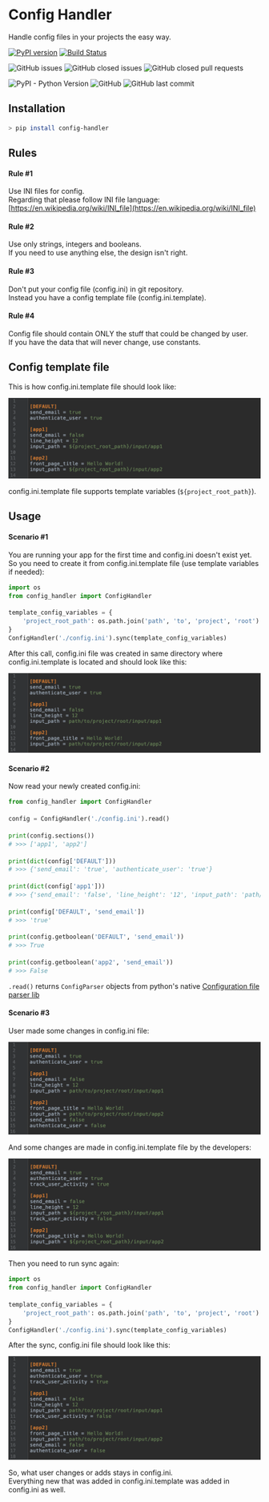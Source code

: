 # Config Handler

Handle config files in your projects the easy way.

[![PyPI version](https://badge.fury.io/py/config-handler.svg)](https://badge.fury.io/py/config-handler)
[![Build Status](https://travis-ci.com/amphinicy/config-handler.svg?branch=master)](https://travis-ci.com/amphinicy/config-handler)

![GitHub issues](https://img.shields.io/github/issues/amphinicy/config-handler.svg)
![GitHub closed issues](https://img.shields.io/github/issues-closed/amphinicy/config-handler.svg)
![GitHub closed pull requests](https://img.shields.io/github/issues-pr-closed/amphinicy/config-handler.svg)

![PyPI - Python Version](https://img.shields.io/pypi/pyversions/Marine-Traffic-API.svg)
![GitHub](https://img.shields.io/github/license/amphinicy/config-handler.svg?color=blue)
![GitHub last commit](https://img.shields.io/github/last-commit/amphinicy/config-handler.svg?color=blue)

## Installation

```bash
> pip install config-handler
```

## Rules

#### Rule #1  
Use INI files for config.  
Regarding that please follow INI file language: [https://en.wikipedia.org/wiki/INI_file](https://en.wikipedia.org/wiki/INI_file)

#### Rule #2  
Use only strings, integers and booleans.  
If you need to use anything else, the design isn't right.

#### Rule #3  
Don't put your config file (config.ini) in git repository.  
Instead you have a config template file (config.ini.template).

#### Rule #4  
Config file should contain ONLY the stuff that could be changed by user.  
If you have the data that will never change, use constants.

## Config template file

This is how config.ini.template file should look like:  

![Config template file](docs/images/config_template_file_1.png)

config.ini.template file supports template variables (`${project_root_path}`).

## Usage

#### Scenario #1  

You are running your app for the first time and config.ini doesn't exist yet.  
So you need to create it from config.ini.template file (use template variables if needed):

```python
import os
from config_handler import ConfigHandler

template_config_variables = {
    'project_root_path': os.path.join('path', 'to', 'project', 'root')
}
ConfigHandler('./config.ini').sync(template_config_variables)
``` 
 
After this call, config.ini file was created in same directory where config.ini.template is located and should look like this:

![Config file](docs/images/config_file_1.png)

#### Scenario #2  

Now read your newly created config.ini: 
  
```python
from config_handler import ConfigHandler

config = ConfigHandler('./config.ini').read()

print(config.sections())
# >>> ['app1', 'app2']

print(dict(config['DEFAULT']))
# >>> {'send_email': 'true', 'authenticate_user': 'true'}

print(dict(config['app1']))
# >>> {'send_email': 'false', 'line_height': '12', 'input_path': 'path/to/project/root/input/app1', 'authenticate_user': 'true'}

print(config['DEFAULT', 'send_email'])
# >>> 'true'

print(config.getboolean('DEFAULT', 'send_email'))
# >>> True

print(config.getboolean('app2', 'send_email'))
# >>> False
``` 
 
`.read()` returns `ConfigParser` objects from python's native [Configuration file parser lib](https://docs.python.org/3/library/configparser.html)  

#### Scenario #3  

User made some changes in config.ini file:  

![Config file](docs/images/config_file_2.png)

And some changes are made in config.ini.template file by the developers:

![Config template file](docs/images/config_template_file_2.png)  

Then you need to run sync again:  

```python
import os
from config_handler import ConfigHandler

template_config_variables = {
    'project_root_path': os.path.join('path', 'to', 'project', 'root')
}
ConfigHandler('./config.ini').sync(template_config_variables)
```  

After the sync, config.ini file should look like this:  

![Config file](docs/images/config_file_3.png)  

So, what user changes or adds stays in config.ini.  
Everything new that was added in config.ini.template was added in config.ini as well.
